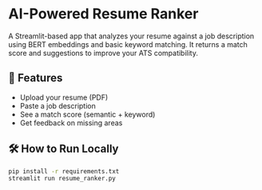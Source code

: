 # AI-Powered Resume Ranker

A Streamlit-based app that analyzes your resume against a job description using BERT embeddings and basic keyword matching. It returns a match score and suggestions to improve your ATS compatibility.

## 🚀 Features
- Upload your resume (PDF)
- Paste a job description
- See a match score (semantic + keyword)
- Get feedback on missing areas

## 🛠️ How to Run Locally

```bash
pip install -r requirements.txt
streamlit run resume_ranker.py
